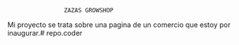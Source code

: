                     ZAZAS GROWSHOP


Mi proyecto se trata sobre una pagina de un comercio que estoy por inaugurar.#   r e p o . c o d e r  
 